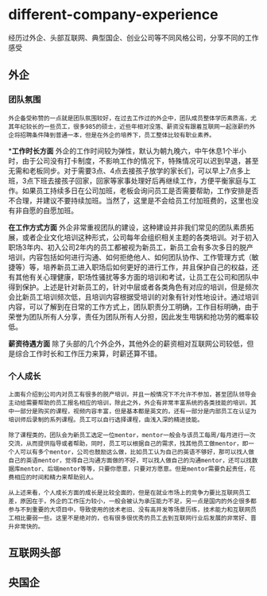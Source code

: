 # different-company-experience
经历过外企、头部互联网、典型国企、创业公司等不同风格公司，分享不同的工作感受


## 外企
### 团队氛围
	外企备受称赞的一点就是团队氛围较好，在过去工作过的外企中，团队成员整体学历素质高，尤其年纪较长的一些员工，很多985的硕士，近些年相对没落、薪资没有跟着互联网一起涨薪的外企将招聘条件降到普通一本，但是在外企的培养下，员工整体比较有职业素养。

***工作时长方面**
	外企的工作时间较为弹性，默认为朝九晚六，中午休息1个半小时，由于公司没有打卡制度，不影响工作的情况下，特殊情况可以迟到早退，甚至无需和老板同步。对于需要3点、4点去接孩子放学的家长们，可以早上7点多上班，3点下班去接孩子回家，回家等家事处理好后再继续工作，方便平衡家庭与工作。如果员工持续多日在公司加班，老板会询问员工是否需要帮助，工作安排是否不合理，并建议不要持续加班。当然了，这里是不会给员工付加班费的，这里也没有非自愿的自愿加班。

**在工作方式方面**
	外企非常重视团队的建设，这种建设并非我们常见的团队素质拓展，或者企业文化培训这种形式，公司每年会组织相关主题的各类培训。对于初入职场3年内、初入公司2年内的员工都被视为新员工，新员工会有多次多日的脱产培训，内容包括如何进行沟通、如何拒绝他人、如何团队协作、工作管理方式（敏捷等）等，培养新员工进入职场后如何更好的进行工作，并且保护自己的权益，还有其他有关心理健康，职场性骚扰等多方面的培训和考试，让员工在公司和团队中得到保护。上述是针对新员工的，针对中层或者各类角色有对应的培训，但是频次会比新员工培训频次低，且培训内容根据受培训的对象有针对性地设计。通过培训内容，可以了解到在日常的工作方式上，团队职责分工明确，工作目标明确，由于荣誉为团队所有人分享，责任为团队所有人分担，因此发生甩锅和抢功劳的概率较低。

**薪资待遇方面**
	除了头部的几个外企外，其他外企的薪资相对互联网公司较低，但是综合工作时长和工作压力来算，时薪还算不错。

### 个人成长
	上面有介绍到公司内对员工有很多的脱产培训，并且一般情况下不允许不参加，甚至团队领导会主动给需要帮助的员工报名相应的培训，除此之外，外企有非常丰富系统的各类技能的培训，其中一部分是购买的课程，视频内容丰富，但是基本都是英文的，还有一部分是内部员工在认证为培训师后录制的系列课程。员工可以自行选择课程，由浅入深的精进技能。

	除了课程类的，团队会为新员工选定一位mentor，mentor一般会与该员工每周/每月进行一次交流，从而提供指导或者帮助，同时，员工可以根据自己的需求，找其他员工做mentor，即一个人可以有多个mentor，公司也鼓励这么做，比如员工认为自己的英语不够好，那可以找人做自己的英语mentor，觉得自己沟通方面做的不好，可以找人做自己的沟通mentor，还可以找数据库mentor、后端mentor等等，只要你愿意，只要对方愿意。但是mentor需要负起责任，花费相应的时间和精力来帮助别人。

	从上述来看，个人成长方面的成长是比较全面的，但是在就业市场上的竞争力要比互联网员工差，原因在于，外企的工作压力较小，一般会被认为承压能力不足，另一点是国内的外企很多都参与不到重要的大项目中，导致使用的技术老旧、没有高并发等场景历练，技术能力和互联网员工相比要弱一些。这里不是绝对的，也有很多很优秀的员工去到互联网行业后发展的非常好、晋升非常快的。

## 互联网头部


## 央国企
